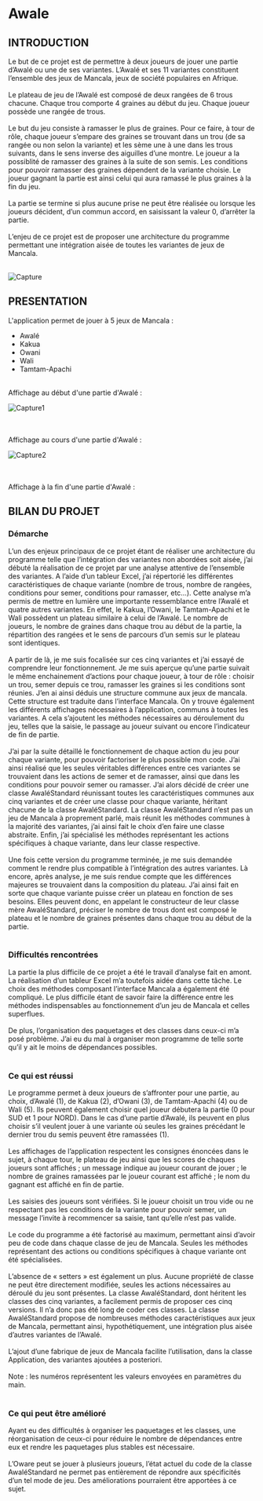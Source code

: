 # Awale

<h2> INTRODUCTION </h2>

Le but de ce projet est de permettre à deux joueurs de jouer une partie d’Awalé ou une de
ses variantes. L’Awalé et ses 11 variantes constituent l’ensemble des jeux de Mancala, jeux de
société populaires en Afrique.<br><br>
Le plateau de jeu de l’Awalé est composé de deux rangées de 6 trous chacune. Chaque trou
comporte 4 graines au début du jeu. Chaque joueur possède une rangée de trous.<br><br>
Le but du jeu consiste à ramasser le plus de graines. Pour ce faire, à tour de rôle, chaque
joueur s’empare des graines se trouvant dans un trou (de sa rangée ou non selon la variante) et les
sème une à une dans les trous suivants, dans le sens inverse des aiguilles d’une montre. Le joueur a
la possiblité de ramasser des graines à la suite de son semis. Les conditions pour pouvoir ramasser
des graines dépendent de la variante choisie. Le joueur gagnant la partie est ainsi celui qui aura
ramassé le plus graines à la fin du jeu.<br><br>
La partie se termine si plus aucune prise ne peut être réalisée ou lorsque les joueurs
décident, d’un commun accord, en saisissant la valeur 0, d’arrêter la partie.<br><br>
L’enjeu de ce projet est de proposer une architecture du programme permettant une
intégration aisée de toutes les variantes de jeux de Mancala.<br><br>

![Capture](https://user-images.githubusercontent.com/66320697/108989123-8ba54180-7695-11eb-9bbf-4a37151eca1e.PNG)

<h2> PRESENTATION </h2>
L'application permet de jouer à 5 jeux de Mancala :
<ul>
  <li>Awalé</li>
  <li>Kakua</li>
  <li>Owani</li>
  <li>Wali</li>
  <li>Tamtam-Apachi</li>
</ul>
<br>
Affichage au début d'une partie d'Awalé :

![Capture1](https://user-images.githubusercontent.com/66320697/108994279-dcb83400-769b-11eb-88e3-7983e8dcc449.PNG)

<br><br>
Affichage au cours d'une partie d'Awalé :

![Capture2](https://user-images.githubusercontent.com/66320697/108994554-3ae51700-769c-11eb-9f98-1e7874c8b136.PNG)

<br><br>
Affichage à la fin d'une partie d'Awalé :


<h2> BILAN DU PROJET </h2>
<h3> Démarche </h3>
L’un des enjeux principaux de ce projet étant de réaliser une architecture du programme
telle que l’intégration des variantes non abordées soit aisée, j’ai débuté la réalisation de ce projet par
une analyse attentive de l’ensemble des variantes. A l’aide d’un tableur Excel, j’ai répertorié les
différentes caractéristiques de chaque variante (nombre de trous, nombre de rangées, conditions
pour semer, conditions pour ramasser, etc…). Cette analyse m’a permis de mettre en lumière une
importante ressemblance entre l’Awalé et quatre autres variantes. En effet, le Kakua, l’Owani, le
Tamtam-Apachi et le Wali possèdent un plateau similaire à celui de l’Awalé. Le nombre de joueurs, le
nombre de graines dans chaque trou au début de la partie, la répartition des rangées et le sens de
parcours d’un semis sur le plateau sont identiques.<br><br>
A partir de là, je me suis focalisée sur ces cinq variantes et j’ai essayé de comprendre leur
fonctionnement. Je me suis aperçue qu’une partie suivait le même enchainement d’actions pour
chaque joueur, à tour de rôle : choisir un trou, semer depuis ce trou, ramasser les graines si les
conditions sont réunies. J’en ai ainsi déduis une structure commune aux jeux de mancala. Cette
structure est traduite dans l’interface Mancala. On y trouve également les différents affichages
nécessaires à l’application, communs à toutes les variantes. A cela s’ajoutent les méthodes
nécessaires au déroulement du jeu, telles que la saisie, le passage au joueur suivant ou encore
l’indicateur de fin de partie.<br><br>
J’ai par la suite détaillé le fonctionnement de chaque action du jeu pour chaque variante,
pour pouvoir factoriser le plus possible mon code. J’ai ainsi réalisé que les seules véritables
différences entre ces variantes se trouvaient dans les actions de semer et de ramasser, ainsi que dans
les conditions pour pouvoir semer ou ramasser. J’ai alors décidé de créer une classe AwaléStandard
réunissant toutes les caractéristiques communes aux cinq variantes et de créer une classe pour
chaque variante, héritant chacune de la classe AwaléStandard. La classe AwaléStandard n’est pas un
jeu de Mancala à proprement parlé, mais réunit les méthodes communes à la majorité des variantes,
j’ai ainsi fait le choix d’en faire une classe abstraite. Enfin, j’ai spécialisé les méthodes représentant
les actions spécifiques à chaque variante, dans leur classe respective.<br><br>
Une fois cette version du programme terminée, je me suis demandée comment le rendre
plus compatible à l’intégration des autres variantes. Là encore, après analyse, je me suis rendue
compte que les différences majeures se trouvaient dans la composition du plateau. J’ai ainsi fait en
sorte que chaque variante puisse créer un plateau en fonction de ses besoins. Elles peuvent donc, en
appelant le constructeur de leur classe mère AwaléStandard, préciser le nombre de trous dont est
composé le plateau et le nombre de graines présentes dans chaque trou au début de la partie.<br><br>
<h3> Difficultés rencontrées </h3>
La partie la plus difficile de ce projet a été le travail d’analyse fait en amont. La réalisation
d’un tableur Excel m’a toutefois aidée dans cette tâche. Le choix des méthodes composant l’interface 
Mancala a également été compliqué. Le plus difficile étant de savoir faire la différence entre les
méthodes indispensables au fonctionnement d’un jeu de Mancala et celles superflues.<br><br>
De plus, l’organisation des paquetages et des classes dans ceux-ci m’a posé problème. J’ai eu
du mal à organiser mon programme de telle sorte qu’il y ait le moins de dépendances possibles.<br><br>
<h3> Ce qui est réussi </h3>
Le programme permet à deux joueurs de s’affronter pour une partie, au choix, d’Awalé (1),
de Kakua (2), d’Owani (3), de Tamtam-Apachi (4) ou de Wali (5). Ils peuvent également choisir quel
joueur débutera la partie (0 pour SUD et 1 pour NORD). Dans le cas d’une partie d’Awalé, ils peuvent
en plus choisir s’il veulent jouer à une variante où seules les graines précédant le dernier trou du
semis peuvent être ramassées (1).<br><br>
Les affichages de l’application respectent les consignes énoncées dans le sujet, à chaque
tour, le plateau de jeu ainsi que les scores de chaques joueurs sont affichés ; un message indique au
joueur courant de jouer ; le nombre de graines ramassées par le joueur courant est affiché ; le nom
du gagnant est affiché en fin de partie.<br><br>
Les saisies des joueurs sont vérifiées. Si le joueur choisit un trou vide ou ne respectant pas les
conditions de la variante pour pouvoir semer, un message l’invite à recommencer sa saisie, tant
qu’elle n’est pas valide.<br><br>
Le code du programme a été factorisé au maximum, permettant ainsi d’avoir peu de code
dans chaque classe de jeu de Mancala. Seules les méthodes représentant des actions ou conditions
spécifiques à chaque variante ont été spécialisées.<br><br>
L’absence de « setters » est également un plus. Aucune propriété de classe ne peut être
directement modifiée, seules les actions nécessaires au déroulé du jeu sont présentes.
La classe AwaléStandard, dont héritent les classes des cinq variantes, a facilement permis de
proposer ces cinq versions. Il n’a donc pas été long de coder ces classes.
La classe AwaléStandard propose de nombreuses méthodes caractéristiques aux jeux de
Mancala, permettant ainsi, hypothétiquement, une intégration plus aisée d’autres variantes de
l’Awalé.<br><br>
L’ajout d’une fabrique de jeux de Mancala facilite l’utilisation, dans la classe Application, des
variantes ajoutées a posteriori.<br><br>
Note : les numéros représentent les valeurs envoyées en paramètres du main.<br><br>
<h3> Ce qui peut être amélioré </h3>
Ayant eu des difficultés à organiser les paquetages et les classes, une réorganisation de ceux-ci pour réduire le nombre de dépendances entre eux et rendre les paquetages plus stables est nécessaire.<br><br>
L’Oware peut se jouer à plusieurs joueurs, l’état actuel du code de la classe AwaléStandard
ne permet pas entièrement de répondre aux spécificités d’un tel mode de jeu. Des améliorations
pourraient être apportées à ce sujet.
